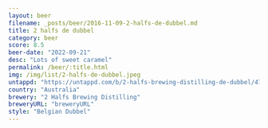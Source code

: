 ```yaml
---
layout: beer
filename: _posts/beer/2016-11-09-2-halfs-de-dubbel.md
title: 2 halfs de dubbel
category: beer
score: 8.5
beer-date: "2022-09-21"
desc: "Lots of sweet caramel"
permalink: /beer/:title.html
img: /img/list/2-halfs-de-dubbel.jpeg
untappd: "https://untappd.com/b/2-halfs-brewing-distilling-de-dubbel/4777814"
country: "Australia"
brewery: "2 Halfs Brewing Distilling"
breweryURL: "breweryURL"
style: "Belgian Dubbel"
---
```

